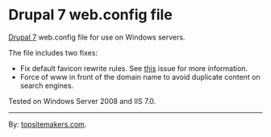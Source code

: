# Drupal 7 web.config file

[Drupal 7](http://drupal.org/) web.config file for use on Windows servers.

The file includes two fixes:

- Fix default favicon rewrite rules. See [this](http://drupal.org/node/1041580) issue for more information.
- Force of www in front of the domain name to avoid duplicate content on search engines.

Tested on Windows Server 2008 and IIS 7.0.

<hr>

By: [topsitemakers.com](http://www.topsitemakers.com).
